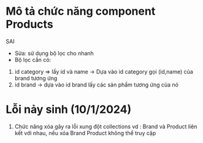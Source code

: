 # Mô tả chức năng component Products

<!-- 1. Sử dụng lại component categories cho component Products
   - giữ lại ID, category name
   - thay thế nút edit và delete bằng nút xem chi tiết
   - bỏ search và add

- Khi bấm vào xem chi tiết
  Ví dụ:
- bấm vào xem chi tiết chuyên mục laptop => Nó sẽ chuyển đến một trang khác
  Trang đó sẽ chứa các hãng laptop.
- Tại trang chứa các hãng laptop, admin có thể bấm để xem chi tiết 1 hãng
  -> Nó sẽ dẫn đến trang chứa các sản phẩm của hãng đó --> SAI

- Sửa: sử dụng bộ lọc cho nhanh
- Bộ lọc cần có:

1. id category => lấy id và name
   -> Dựa vào id category gọi (id,name) của brand tương ứng
2. id brand
   -> dựa vào id brand lấy các sản phẩm tương ứng của nó

# Lỗi nảy sinh (10/1/2024)

1. Chức năng xóa gây ra lỗi xung đột collections
   vd : Brand và Product liên kết với nhau, nếu xóa Brand Product không thể truy cập
